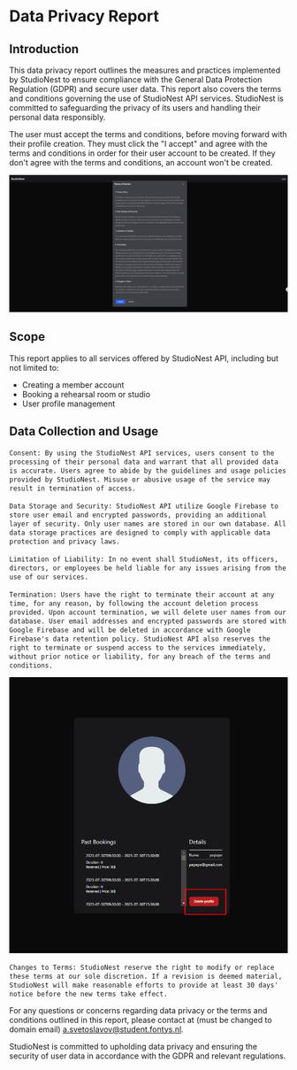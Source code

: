 # Data Privacy Report

## Introduction

This data privacy report outlines the measures and practices implemented by StudioNest to ensure compliance with the General Data Protection Regulation (GDPR) and secure user data. This report also covers the terms and conditions governing the use of StudioNest API services. StudioNest is committed to safeguarding the privacy of its users and handling their personal data responsibly.


The user must accept the terms and conditions, before moving forward with their profile creation. They must click the "I accept" and agree with the terms and conditions in order for their user account to be created. If they don't agree with the terms and conditions, an account won't be created.

![Terms of Service](/docs/img/termsofservice.png)

## Scope

This report applies to all services offered by StudioNest API, including but not limited to:

- Creating a member account
- Booking a rehearsal room or studio
- User profile management

## Data Collection and Usage

    Consent: By using the StudioNest API services, users consent to the processing of their personal data and warrant that all provided data is accurate. Users agree to abide by the guidelines and usage policies provided by StudioNest. Misuse or abusive usage of the service may result in termination of access.

    Data Storage and Security: StudioNest API utilize Google Firebase to store user email and encrypted passwords, providing an additional layer of security. Only user names are stored in our own database. All data storage practices are designed to comply with applicable data protection and privacy laws.

    Limitation of Liability: In no event shall StudioNest, its officers, directors, or employees be held liable for any issues arising from the use of our services.

    Termination: Users have the right to terminate their account at any time, for any reason, by following the account deletion process provided. Upon account termination, we will delete user names from our database. User email addresses and encrypted passwords are stored with Google Firebase and will be deleted in accordance with Google Firebase's data retention policy. StudioNest API also reserves the right to terminate or suspend access to the services immediately, without prior notice or liability, for any breach of the terms and conditions.
![Delete Profile](/docs/img/deleteuser.png)


    Changes to Terms: StudioNest reserve the right to modify or replace these terms at our sole discretion. If a revision is deemed material, StudioNest will make reasonable efforts to provide at least 30 days' notice before the new terms take effect.

For any questions or concerns regarding data privacy or the terms and conditions outlined in this report, please contact at  (must be changed to domain email) a.svetoslavov@student.fontys.nl.

StudioNest is committed to upholding data privacy and ensuring the security of user data in accordance with the GDPR and relevant regulations.
